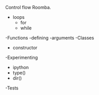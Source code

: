Control flow
  Roomba. 
  - loops
    - for
    - while


-Functions
  -defining
  -arguments
-Classes
  - constructor


-Experimenting
  - ipython
  - type()
  - dir()

-Tests
